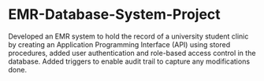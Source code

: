 # EMR-Database-System-Project
Developed an EMR system to hold the record of a university student clinic by creating an Application Programming Interface (API) using stored procedures, added user authentication and role-based access control in the database. Added triggers to enable audit trail to capture any modifications done.
